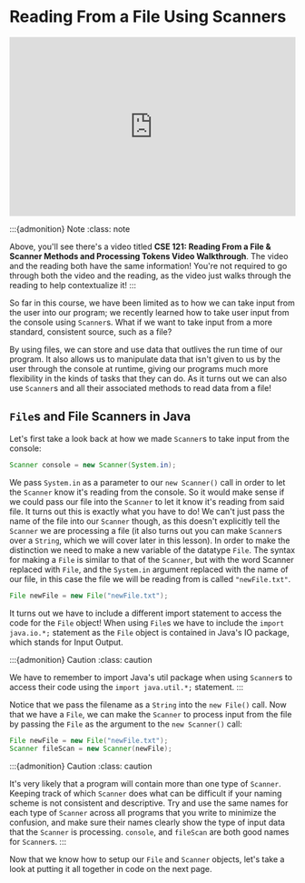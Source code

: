 # Reading From a File Using Scanners

<div style="position: relative; padding-bottom: 62.5%; height: 0;">
    <iframe src="https://www.youtube.com/embed/9Xf784OJWAo" frameborder="0" webkitallowfullscreen mozallowfullscreen allowfullscreen style="position: absolute; top: 0; left: 0; width: 100%; height: 100%;"></iframe>
</div>

:::{admonition} Note
:class: note

Above, you'll see there's a video titled **CSE 121: Reading From a File & Scanner Methods and Processing Tokens Video Walkthrough**. The video and the reading both have the same information! You're not required to go through both the video and the reading, as the video just walks through the reading to help contextualize it!
:::

So far in this course, we have been limited as to how we can take input from the user into our program; we recently learned how to take user input from the console using `Scanner`s. What if we want to take input from a more standard, consistent source, such as a file? 

By using files, we can store and use data that outlives the run time of our program. It also allows us to manipulate data that isn't given to us by the user through the console at runtime, giving our programs much more flexibility in the kinds of tasks that they can do. As it turns out we can also use `Scanner`s and all their associated methods to read data from a file! 

## `File`s and File Scanners in Java

Let's first take a look back at how we made `Scanner`s to take input from the console:

``` Java
Scanner console = new Scanner(System.in);
```

We pass `System.in` as a parameter to our `new Scanner()` call in order to let the `Scanner` know it's reading from the console. So it would make sense if we could pass our file into the `Scanner` to let it know it's reading from said file. It turns out this is exactly what you have to do! We can't just pass the name of the file into our `Scanner` though, as this doesn't explicitly tell the `Scanner` we are processing a file (it also turns out you can make `Scanner`s over a `String`, which we will cover later in this lesson). In order to make the distinction we need to make a new variable of the datatype `File`. The syntax for making a `File` is similar to that of the `Scanner`, but with the word Scanner replaced with `File`, and the `System.in` argument replaced with the name of our file, in this case the file we will be reading from is called `"newFile.txt"`.

``` Java
File newFile = new File("newFile.txt");
```

It turns out we have to include a different import statement to access the code for the `File` object! When using `File`s we have to include the `import java.io.*;` statement as the `File` object is contained in Java's IO package, which stands for Input Output.

:::{admonition} Caution
:class: caution

We have to remember to import Java's util package when using `Scanner`s to access their code using the `import java.util.*;` statement. 
:::

Notice that we pass the filename as a `String` into the `new File()` call. Now that we have a `File`, we can make the `Scanner` to process input from the file by passing the `File` as the argument to the `new Scanner()` call:

``` Java
File newFile = new File("newFile.txt");
Scanner fileScan = new Scanner(newFile);
```

:::{admonition} Caution
:class: caution

It's very likely that a program will contain more than one type of `Scanner`. Keeping track of which `Scanner` does what can be difficult if your naming scheme is not consistent and descriptive. Try and use the same names for each type of `Scanner` across all programs that you write to minimize the confusion, and make sure their names clearly show the type of input data that the `Scanner` is processing. `console`, and `fileScan` are both good names for `Scanner`s.
:::

Now that we know how to setup our `File` and `Scanner` objects, let's take a look at putting it all together in code on the next page.